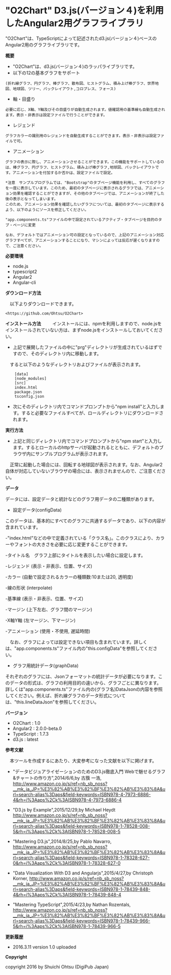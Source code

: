 # "O2Chart" D3.js(バージョン４)を利用したAngular2用グラフライブラリ


"O2Chart"は、TypeScriptによって記述されたd3.js(バージョン４)ベースのAngular2用のグラフライブラリです。

**概要**
   - "O2Chart"は、d3.js(バージョン４)のラッパライブラリです。
   - 以下の12の基本グラフをサポート

    (折れ線グラフ、円グラフ、棒グラフ、散布図、ヒストグラム、積み上げ棒グラフ、世界地図、地球図、ツリー、パックレイアウト,コロプレス、フォース)
    
   - 軸・目盛り

    必要に応じ、X軸、Y軸及びその目盛りが自動生成されます。値確認用の基準線も自動生成されます。表示・非表示は設定ファイルで行うことができます。
    
   - レジェンド 

    グラフカラーの識別用のレジェンドを自動生成することができます。表示・非表示は設定ファイルで可。

   - アニメーション

    グラフの表示に際し、アニメーションさせることができます。この機能をサポートしているのは、棒グラフ、円グラフ、ヒストグラム、積み上げ棒グラフ,地球図、パックレイアウトです。アニメーションを付加するか否かは、設定ファイルで設定。
    
    *注意　サンプルプログラムでは、"Bootstrap"のタブページ機能を利用し、すべてのグラフを一度に表示しています。このため、最初のタブページに表示されるグラフでは、アニメーション効果を確認することができますが、その他のタブページでは、アニメーションが終了した後の表示となってしまいます。
    このため、アニメーション効果を確認したいグラフについては、最初のタブページに表示するよう、以下のようにソースを修正してください。
    
    "app.components.ts"ファイルの中で設定されているアクティブ・タブページを目的のタブ・ページに変更
    
    なお、デフォルトではアニメーション可の設定となっているので、上記のアニメーション対応グラフすべてが、アニメーションすることになり、マシンによっては反応が遅くなりますので、ご注意ください。 
    
**必要環境**

   - node.js
   - typescript2
   - Angular2
   - Angular-cli


**ダウンロード方法**

　以下よりダウンロードできます。

    <https://github.com/Ohtsu/O2Chart>



**インストール方法**
　
　インストールには、npmを利用しますので、node.jsをインストールされていない方は、まずnode.jsをインストールしておいてください。


   - 上記で展開したファイルの中に"prg"ディレクトリが生成されているはずですので、そのディレクトリ内に移動します。
   
   　すると以下のようなディレクトリおよびファイルが表示されます。

        [data]        
        [node_modules]        
        [src]        
        index.html        
        package.json        
        tsconfig.json
       
    
   - 次にそのディレクトリ内でコマンドプロンプトから"npm install"と入力します。すると必要なファイルすべてが、ロールディレクトリにダウンロードされます。
     
**実行方法** 

  - 上記と同じディレクトリ内でコマンドプロンプトから"npm start"と入力します。するとローカルのhttpサーバが起動されるとともに、デフォルトのブラウザ内にサンプルプログラムが表示されます。
  
  　正常に起動した場合には、回転する地球図が表示されます。なお、Angular2自体が対応していないブラウザの場合には、表示されませんので、ご注意ください。
 
**データ**

 データには、設定データと統計などのグラフ用データの二種類があります。
 
 - 設定データ(configData)
 
 このデータは、基本的にすべてのグラフに共通するデータであり、以下の内容が含まれています。
 
 -"index.html"などの中で定義されている「クラス名」。このクラスにより、カラーやフォントの大きさを必要に応じ変更することができます。
 
 -タイトル名　グラフ上部にタイトルを表示したい場合に設定します。
 
 -レジェンド (表示・非表示、位置、サイズ)
 
 -カラー (自動で設定されるカラーの種類数:10または20, 透明度) 
 
 -線の形状 (interpolate)
 
 -基準線 (表示・非表示、位置、サイズ)
 
 -マージン (上下左右、グラフ間のマージン)
 
 -X軸Y軸 (左マージン、下マージン)
 
 -アニメーション (使用・不使用, 遅延時間)
 
 　なお、グラフによっては設定できない項目も含まれています。詳しくは、"app.components.ts"ファイル内の"this.configData"を参照してください。
 
 
 - グラフ用統計データ(graphData)

 それぞれのグラフには、Jsonフォーマットの統計データが必要になります。このデータの形式は、グラフの利用目的の違いから、グラフごとに異なります。
 詳しくは"app.components.ts"ファイル内の(グラフ名)DataJsonの内容を参照してください。例えば、折れ線グラフのデータ形式については、"this.lineDataJson"を参照してください。
 
**バージョン**

   - O2Chart    : 1.0
   - Angular2   : 2.0.0-beta.0
   - TypeScript : 1.7.3
   - d3.js      : latest
   



**参考文献**

　本ツールを作成するにあたり、大変参考になった文献を以下に掲げます。

- "データビジュアライゼーションのためのD3.js徹底入門 Webで魅せるグラフ&チャートの作り方",2014/6/6,by 古籏 一浩, 
<http://www.amazon.co.jp/s/ref=nb_sb_noss?__mk_ja_JP=%E3%82%AB%E3%82%BF%E3%82%AB%E3%83%8A&url=search-alias%3Daps&field-keywords=ISBN978-4-7973-6886-4&rh=i%3Aaps%2Ck%3AISBN978-4-7973-6886-4>

- "D3.js by Example",2015/12/29,by Michael Heydt
<http://www.amazon.co.jp/s/ref=nb_sb_noss?__mk_ja_JP=%E3%82%AB%E3%82%BF%E3%82%AB%E3%83%8A&url=search-alias%3Daps&field-keywords=ISBN978-1-78528-008-5&rh=i%3Aaps%2Ck%3AISBN978-1-78528-008-5>

- "Mastering D3.js",2014/8/25,by Pablo Navarro,
<http://www.amazon.co.jp/s/ref=nb_sb_noss?__mk_ja_JP=%E3%82%AB%E3%82%BF%E3%82%AB%E3%83%8A&url=search-alias%3Daps&field-keywords=ISBN978-1-78328-627-0&rh=i%3Aaps%2Ck%3AISBN978-1-78328-627-0>

- "Data Visualization With D3 and Angularjs",2015/4/27,by Christoph Korner,
<http://www.amazon.co.jp/s/ref=nb_sb_noss?__mk_ja_JP=%E3%82%AB%E3%82%BF%E3%82%AB%E3%83%8A&url=search-alias%3Daps&field-keywords=ISBN978-1-78439-848-4&rh=i%3Aaps%2Ck%3AISBN978-1-78439-848-4>

- "Mastering TypeScript",2015/4/23,by Nathan Rozentals,
<http://www.amazon.co.jp/s/ref=nb_sb_noss?__mk_ja_JP=%E3%82%AB%E3%82%BF%E3%82%AB%E3%83%8A&url=search-alias%3Daps&field-keywords=ISBN978-1-78439-966-5&rh=i%3Aaps%2Ck%3AISBN978-1-78439-966-5>

**更新履歴**

 - 2016.3.11 version 1.0 uploaded

**Copyright**

copyright 2016 by Shuichi Ohtsu (DigiPub Japan)
